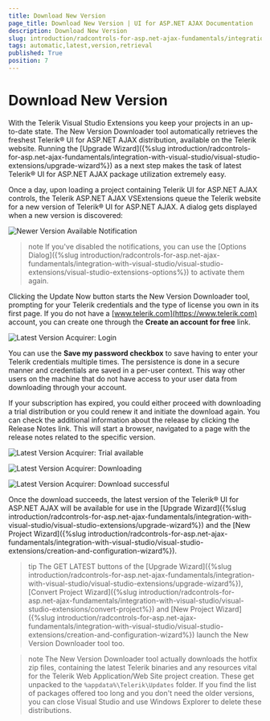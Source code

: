 ```yaml
---
title: Download New Version
page_title: Download New Version | UI for ASP.NET AJAX Documentation
description: Download New Version
slug: introduction/radcontrols-for-asp.net-ajax-fundamentals/integration-with-visual-studio/visual-studio-extensions/automatic-latest-version-retrieval
tags: automatic,latest,version,retrieval
published: True
position: 7
---
```


# Download New Version

With the Telerik Visual Studio Extensions you keep your projects in an up-to-date state. The New Version Downloader tool automatically retrieves the freshest Telerik® UI for ASP.NET AJAX distribution, available on the Telerik website. Running the [Upgrade Wizard]({%slug introduction/radcontrols-for-asp.net-ajax-fundamentals/integration-with-visual-studio/visual-studio-extensions/upgrade-wizard%}) as a next step makes the task of latest Telerik® UI for ASP.NET AJAX package utilization extremely easy.

Once a day, upon loading a project containing Telerik UI for ASP.NET AJAX controls, the Telerik ASP.NET AJAX VSExtensions queue the Telerik website for a new version of Telerik® UI for ASP.NET AJAX. A dialog gets displayed when a new version is discovered:

![Newer Version Available Notification](images/introduction-vsx_latestversionacquirer_newversionnotification.png)

>note If you've disabled the notifications, you can use the [Options Dialog]({%slug introduction/radcontrols-for-asp.net-ajax-fundamentals/integration-with-visual-studio/visual-studio-extensions/visual-studio-extensions-options%}) to activate them again.

Clicking the Update Now button starts the New Version Downloader tool,	prompting for your Telerik credentials and the type of license you own in its first page.	If you do not have a [www.telerik.com](https://www.telerik.com)	account, you can create one through the **Create an account for free** link.

![Latest Version Acquirer: Login](images/introduction-vsx_latestversionacquirer_login.png)

You can use the **Save my password checkbox** to save having to enter your Telerik credentials multiple times. The persistence is done in a secure manner and credentials are saved in a per-user context. This way other users on the machine	that do not have access to your user data from downloading through your account.

If your subscription has expired, you could either proceed with downloading a trial distribution or you	could renew it and initiate the download again. You can check the additional information about the release by clicking the Release Notes link. This will start a browser, navigated to a page with the release notes related to the specific version.

![Latest Version Acquirer: Trial available](images/introduction-vsx_latestversionacquirer_trial.png)

![Latest Version Acquirer: Downloading](images/introduction-vsx_latestversionacquirer_downloading.png)

![Latest Version Acquirer: Download successful](images/introduction-vsx_latestversionacquirer_success.png)

Once the download succeeds, the latest version of the Telerik® UI for ASP.NET AJAX will be available for use in the [Upgrade Wizard]({%slug introduction/radcontrols-for-asp.net-ajax-fundamentals/integration-with-visual-studio/visual-studio-extensions/upgrade-wizard%}) and the [New Project Wizard]({%slug introduction/radcontrols-for-asp.net-ajax-fundamentals/integration-with-visual-studio/visual-studio-extensions/creation-and-configuration-wizard%}).

>tip The GET LATEST buttons of the [Upgrade Wizard]({%slug introduction/radcontrols-for-asp.net-ajax-fundamentals/integration-with-visual-studio/visual-studio-extensions/upgrade-wizard%}), [Convert Project Wizard]({%slug introduction/radcontrols-for-asp.net-ajax-fundamentals/integration-with-visual-studio/visual-studio-extensions/convert-project%}) and [New Project Wizard]({%slug introduction/radcontrols-for-asp.net-ajax-fundamentals/integration-with-visual-studio/visual-studio-extensions/creation-and-configuration-wizard%}) launch the New Version Downloader tool too.

>note The New Version Downloader tool actually downloads the hotfix zip files, containing the latest Telerik binaries	and any resources vital for the Telerik Web Application/Web Site project creation. These get unpacked to the `%appdata%\Telerik\Updates` folder.
>If you find the list of packages offered too long and you don't need the older versions, you can	close Visual Studio and use Windows Explorer to delete these distributions.
